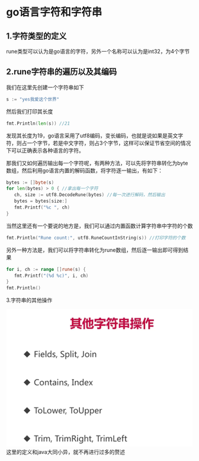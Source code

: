 # go语言字符和字符串

## 1.字符类型的定义

rune类型可以认为是go语言的字符，另外一个名称可以认为是int32，为4个字节

## 2.rune字符串的遍历以及其编码

我们在这里先创建一个字符串如下

```go
s := "yes我爱这个世界"
```

然后我们打印其长度

```go
fmt.Println(len(s)) //21
```

发现其长度为19，go语言采用了utf8编码，变长编码，也就是说如果是英文字符，则占一个字节，若是中文字符，则占3个字节，这样可以保证节省空间的情况下可以正确表示各种语言的字符。

那我们又如何遍历输出每一个字符呢，有两种方法，可以先将字符串转化为byte数组，然后利用go语言内置的解码函数，将字符逐一输出，有如下：

```go
bytes := []byte(s)
for len(bytes) > 0 { //拿出每一个字符
   ch, size := utf8.DecodeRune(bytes) //每一次进行解码，然后输出
   bytes = bytes[size:]
   fmt.Printf("%c ", ch)
}
```

当然这里还有一个要说的地方是，我们可以通过内置函数计算字符串中字符的个数

```go
fmt.Println("Rune count:", utf8.RuneCountInString(s)) //打印字符的个数
```

另外一种方法是，我们可以将字符串转化为rune数组，然后逐一输出即可得到结果

```go
for i, ch := range []rune(s) {
   fmt.Printf("(%d %c)", i, ch)
}
fmt.Println()
```

3.字符串的其他操作

![image-20220708180546088](Images/image-20220708180546088.png)这里的定义和java大同小异，就不再进行过多的赘述